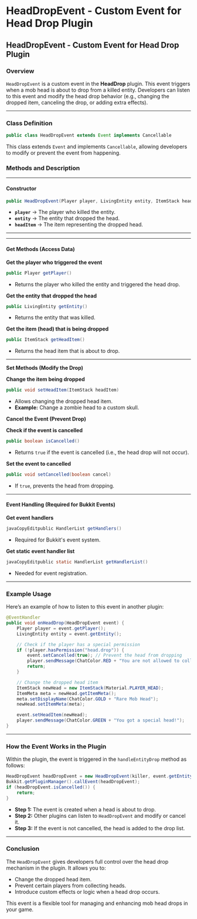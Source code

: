 # HeadDropEvent - Custom Event for Head Drop Plugin

## **HeadDropEvent - Custom Event for Head Drop Plugin**

### **Overview**

`HeadDropEvent` is a custom event in the **HeadDrop** plugin. This event triggers when a mob head is about to drop from a killed entity. Developers can listen to this event and modify the head drop behavior (e.g., changing the dropped item, canceling the drop, or adding extra effects).

***

### **Class Definition**

```java
public class HeadDropEvent extends Event implements Cancellable
```

This class extends `Event` and implements `Cancellable`, allowing developers to modify or prevent the event from happening.

### **Methods and Description**

***

#### **Constructor**

```java
public HeadDropEvent(Player player, LivingEntity entity, ItemStack headItem)
```

* **`player`** → The player who killed the entity.
* **`entity`** → The entity that dropped the head.
* **`headItem`** → The item representing the dropped head.

***

***

#### **Get Methods (Access Data)**

**Get the player who triggered the event**

```java
public Player getPlayer()
```

* Returns the player who killed the entity and triggered the head drop.



**Get the entity that dropped the head**

```java
public LivingEntity getEntity()
```

* Returns the entity that was killed.



**Get the item (head) that is being dropped**

```java
public ItemStack getHeadItem()
```

* Returns the head item that is about to drop.

***



**Set Methods (Modify the Drop)**

**Change the item being dropped**

```java
public void setHeadItem(ItemStack headItem)
```

* Allows changing the dropped head item.
* **Example:** Change a zombie head to a custom skull.



**Cancel the Event (Prevent Drop)**

**Check if the event is cancelled**

```java
public boolean isCancelled()
```

* Returns `true` if the event is cancelled (i.e., the head drop will not occur).



**Set the event to cancelled**

```java
public void setCancelled(boolean cancel)
```

* If `true`, prevents the head from dropping.

***

#### **Event Handling (Required for Bukkit Events)**

**Get event handlers**

```java
javaCopyEditpublic HandlerList getHandlers()
```

* Required for Bukkit's event system.



**Get static event handler list**

```java
javaCopyEditpublic static HandlerList getHandlerList()
```

* Needed for event registration.

***

### **Example Usage**

Here’s an example of how to listen to this event in another plugin:

```java
@EventHandler
public void onHeadDrop(HeadDropEvent event) {
    Player player = event.getPlayer();
    LivingEntity entity = event.getEntity();

    // Check if the player has a special permission
    if (!player.hasPermission("head.drop")) {
        event.setCancelled(true); // Prevent the head from dropping
        player.sendMessage(ChatColor.RED + "You are not allowed to collect heads!");
        return;
    }

    // Change the dropped head item
    ItemStack newHead = new ItemStack(Material.PLAYER_HEAD);
    ItemMeta meta = newHead.getItemMeta();
    meta.setDisplayName(ChatColor.GOLD + "Rare Mob Head");
    newHead.setItemMeta(meta);

    event.setHeadItem(newHead);
    player.sendMessage(ChatColor.GREEN + "You got a special head!");
}
```

***

### **How the Event Works in the Plugin**

Within the plugin, the event is triggered in the `handleEntityDrop` method as follows:

```java
HeadDropEvent headDropEvent = new HeadDropEvent(killer, event.getEntity(), headItem);
Bukkit.getPluginManager().callEvent(headDropEvent);
if (headDropEvent.isCancelled()) {
    return;
}
```

* **Step 1:** The event is created when a head is about to drop.
* **Step 2:** Other plugins can listen to `HeadDropEvent` and modify or cancel it.
* **Step 3:** If the event is not cancelled, the head is added to the drop list.

***

### **Conclusion**

The `HeadDropEvent` gives developers full control over the head drop mechanism in the plugin. It allows you to:

* Change the dropped head item.
* Prevent certain players from collecting heads.
* Introduce custom effects or logic when a head drop occurs.

This event is a flexible tool for managing and enhancing mob head drops in your game.

